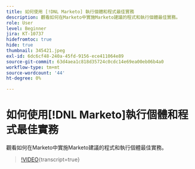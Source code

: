 ```yaml
---
title: 如何使用 [!DNL Marketo] 執行個體和程式最佳實務
description: 觀看如何在Marketo中實施Marketo建議的程式和執行個體最佳實務。
role: User
level: Beginner
jira: KT-10737
hidefromtoc: true
hide: true
thumbnail: 345421.jpeg
exl-id: 6dc6cf48-240a-45fd-9156-ece411064e89
source-git-commit: 63d4aea1c818d35724c0cdc14e69ea00eb06b4a0
workflow-type: tm+mt
source-wordcount: '44'
ht-degree: 0%

---
```


# 如何使用[!DNL Marketo]執行個體和程式最佳實務

觀看如何在Marketo中實施Marketo建議的程式和執行個體最佳實務。

>[!VIDEO](https://video.tv.adobe.com/v/345421/?quality=12&learn=on){transcript=true}

